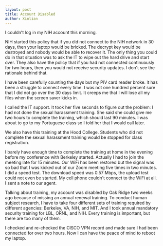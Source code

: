 ```yaml
---
layout: post
title: Account Disabled
author: Xinlian
---
```


I couldn't log in my NIH account this morning.

NIH started this policy that if you did not connect to the NIH network in 30 days, then your laptop would be bricked.  The decrypt key would be destroyed and nobody would be able to recover it.  The only thing you could do in that situation was to ask the IT to wipe out the hard drive and start over.  They also have the policy that if you had not connected continuously for two hours, then you would not receive security updates.  I don't see the rationale behind that.

I have been carefully counting the days but my PIV card reader broke.  It has been a struggle to connect every time.  I was not one hundred percent sure that I did not go over the 30 days limit.  It creeps me that I will lose all my files when the screen saver kicks in.

I called the IT support.  It took her five seconds to figure out the problem: I had not done the sexual harassment training.  She said she could give me two hours to complete the training, which should last 90 minutes.  I was about to go to my Portuguese class so I told her that I would call later.

We also have this training at the Hood College.  Students who did not complete the sexual harassment training would be stopped for class registration.

I barely have enough time to complete the training at home in the evening before my conference with Berkeley started.  Actually I had to join the meeting late for 15 minutes.  Our WiFi has been restored but the signal was so bad that I was kicked out of our Zoom meeting five times in two minutes.  I did a speed test.  The download speed was 0.57 Mbps, the upload test could not even be started.  My cell phone couldn't connect to the WiFi at all.  I sent a note to our agent.

Talking about training, my account was disabled by Oak Ridge two weeks ago because of missing an annual renewal training.  To conduct human subject research, I have to take four different sets of training required by different agencies: Berkeley, VA, NIH, and MIT.  And I took annual mandatory security training for LBL, ORNL, and NIH.  Every training is important, but there are too many of them.

I checked and re-checked the CISCO VPN record and made sure I had been connected for over two hours.  Now I can have the peace of mind to reboot my laptop.
